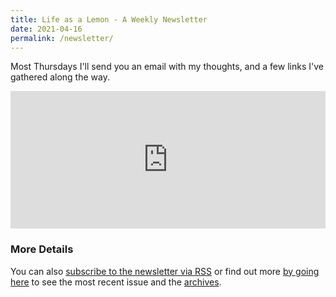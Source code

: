 ```yaml
---
title: Life as a Lemon - A Weekly Newsletter
date: 2021-04-16
permalink: /newsletter/
---
```


Most Thursdays I'll send you an email with my thoughts, and a few links I've gathered along the way.

<iframe
scrolling="no"
style="width:100%!important;height:220px;border:0px #ccc solid !important"
src="https://buttondown.email/ichris?as_embed=true"
></iframe>

### More Details

You can also [subscribe to the newsletter via RSS](https://buttondown.email/ichris/rss) or find out more [by going here](https://buttondown.email/ichris) to see the most recent issue and the [archives](https://buttondown.email/ichris/archive/).